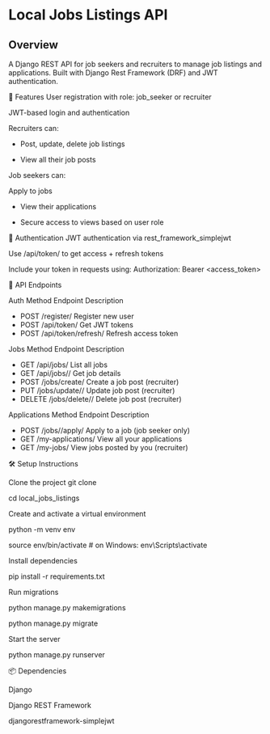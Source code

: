 # Local Jobs Listings API

## Overview
A Django REST API for job seekers and recruiters to manage job listings and applications. Built with Django Rest Framework (DRF) and JWT authentication.

🚀 Features
User registration with role: job_seeker or recruiter

JWT-based login and authentication

Recruiters can:

- Post, update, delete job listings

- View all their job posts

Job seekers can:

Apply to jobs

- View their applications

- Secure access to views based on user role

🔐 Authentication
JWT authentication via rest_framework_simplejwt

Use /api/token/ to get access + refresh tokens

Include your token in requests using:
Authorization: Bearer <access_token>

🔧 API Endpoints

Auth
Method	Endpoint	Description
- POST	/register/	Register new user
- POST	/api/token/	Get JWT tokens
- POST	/api/token/refresh/	Refresh access token

Jobs
Method	Endpoint	Description
- GET	/api/jobs/	List all jobs
- GET	/api/jobs/<id>/	Get job details
- POST	/jobs/create/	Create a job post (recruiter)
- PUT	/jobs/update/<id>/	Update job post (recruiter)
- DELETE	/jobs/delete/<id>/	Delete job post (recruiter)

Applications
Method	Endpoint	Description
- POST	/jobs/<id>/apply/	Apply to a job (job seeker only)
- GET	/my-applications/	View all your applications
- GET	/my-jobs/	View jobs posted by you (recruiter)


🛠️ Setup Instructions

Clone the project
git clone <your-repo-url>

cd local_jobs_listings

Create and activate a virtual environment

python -m venv env

source env/bin/activate  # on Windows: env\Scripts\activate


Install dependencies

pip install -r requirements.txt


Run migrations

python manage.py makemigrations

python manage.py migrate


Start the server

python manage.py runserver


📦 Dependencies

Django

Django REST Framework

djangorestframework-simplejwt
